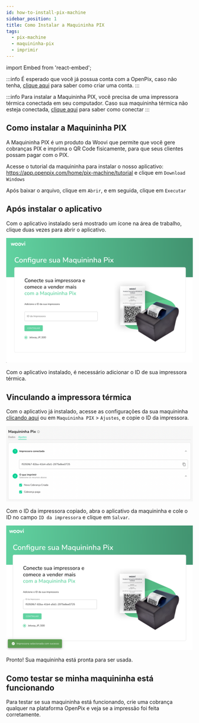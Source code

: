 ```yaml
---
id: how-to-install-pix-machine
sidebar_position: 1
title: Como Instalar a Maquininha PIX
tags:
  - pix-machine
  - maquininha-pix
  - imprimir
---
```


import Embed from 'react-embed';

:::info
É esperado que você já possua conta com a OpenPix, caso não tenha, [clique aqui](https://ajuda.openpix.com.br/pt-br/article/como-cadastrar-minha-empresa-14e7lwx/) para saber como criar uma conta.
:::

:::info
Para instalar a Maquininha PIX, você precisa de uma impressora térmica conectada em seu computador. Caso sua maquininha térmica não esteja conectada, [clique aqui](setup-pix-machine.md) para saber como conectar
:::

## Como instalar a Maquininha PIX

A Maquininha PIX é um produto da Woovi que permite que você gere cobranças PIX e imprima o QR Code fisicamente, para que seus clientes possam pagar com o PIX.

Acesse o tutorial da maquininha para instalar o nosso aplicativo: <https://app.openpix.com/home/pix-machine/tutorial> e clique em `Download Windows`

<Embed url='https://www.youtube.com/watch?v=UdehtJz3MVo'/>

Após baixar o arquivo, clique em `Abrir`, e em seguida, clique em `Executar`

## Após instalar o aplicativo

Com o aplicativo instalado será mostrado um ícone na área de trabalho, clique duas vezes para abrir o aplicativo.

![Maquininha App](__assets__/maquininha-app.png)

Com o aplicativo instalado, é necessário adicionar o ID de sua impressora térmica.

## Vinculando a impressora térmica

Com o aplicativo já instalado, acesse as configurações da sua maquininha [clicando aqui](https://app.openpix.com/home/pix-machine/settings) ou em `Maquininha PIX` > `Ajustes`, e copie o ID da impressora.

![Maquininha Settings](__assets__/maquininha-settings.png)

Com o ID da impressora copiado, abra o aplicativo da maquininha e cole o ID no campo `ID da impressora` e clique em `Salvar`.

![Maquininha Setup](__assets__/maquininha-setup.png)

Pronto! Sua maquininha está pronta para ser usada.

## Como testar se minha maquininha está funcionando

Para testar se sua maquininha está funcionando, crie uma cobrança qualquer na plataforma OpenPix e veja se a impressão foi feita corretamente.
